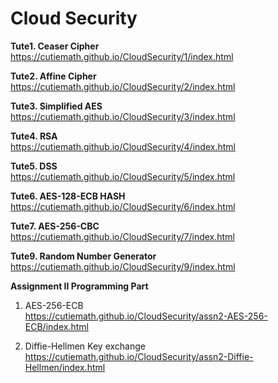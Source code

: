 # Cloud Security  
  
**Tute1. Ceaser Cipher**  
https://cutiemath.github.io/CloudSecurity/1/index.html  
  
**Tute2. Affine Cipher**  
https://cutiemath.github.io/CloudSecurity/2/index.html  
  
**Tute3. Simplified AES**  
https://cutiemath.github.io/CloudSecurity/3/index.html  
  
**Tute4. RSA**    
https://cutiemath.github.io/CloudSecurity/4/index.html  
  
**Tute5. DSS**  
https://cutiemath.github.io/CloudSecurity/5/index.html  
  
**Tute6. AES-128-ECB HASH**  
https://cutiemath.github.io/CloudSecurity/6/index.html  
  
**Tute7. AES-256-CBC**  
https://cutiemath.github.io/CloudSecurity/7/index.html  
  
**Tute9. Random Number Generator**  
https://cutiemath.github.io/CloudSecurity/9/index.html  
  
**Assignment II Programming Part**  
1. AES-256-ECB  
https://cutiemath.github.io/CloudSecurity/assn2-AES-256-ECB/index.html   
  
2. Diffie-Hellmen Key exchange  
https://cutiemath.github.io/CloudSecurity/assn2-Diffie-Hellmen/index.html   
 
